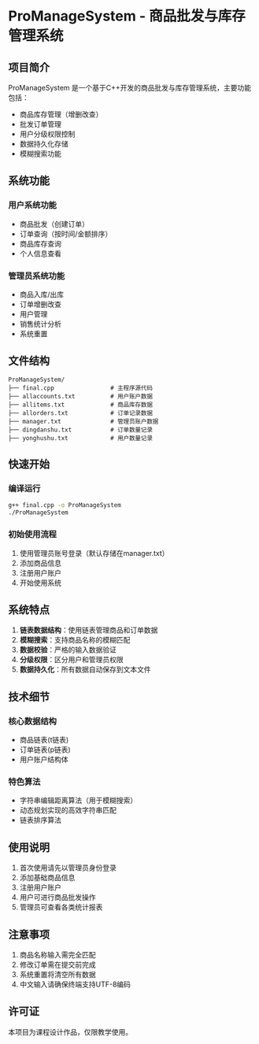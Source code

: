 # ProManageSystem - 商品批发与库存管理系统

## 项目简介
ProManageSystem 是一个基于C++开发的商品批发与库存管理系统，主要功能包括：
- 商品库存管理（增删改查）
- 批发订单管理
- 用户分级权限控制
- 数据持久化存储
- 模糊搜索功能

## 系统功能

### 用户系统功能
- 商品批发（创建订单）
- 订单查询（按时间/金额排序）
- 商品库存查询
- 个人信息查看

### 管理员系统功能
- 商品入库/出库
- 订单增删改查
- 用户管理
- 销售统计分析
- 系统重置

## 文件结构

```
ProManageSystem/
├── final.cpp                # 主程序源代码
├── allaccounts.txt          # 用户账户数据
├── allitems.txt             # 商品库存数据
├── allorders.txt            # 订单记录数据
├── manager.txt              # 管理员账户数据
├── dingdanshu.txt           # 订单数量记录
├── yonghushu.txt            # 用户数量记录
```

## 快速开始

### 编译运行
```bash
g++ final.cpp -o ProManageSystem
./ProManageSystem
```

### 初始使用流程
1. 使用管理员账号登录（默认存储在manager.txt）
2. 添加商品信息
3. 注册用户账户
4. 开始使用系统

## 系统特点

1. **链表数据结构**：使用链表管理商品和订单数据
2. **模糊搜索**：支持商品名称的模糊匹配
3. **数据校验**：严格的输入数据验证
4. **分级权限**：区分用户和管理员权限
5. **数据持久化**：所有数据自动保存到文本文件


## 技术细节

### 核心数据结构
- 商品链表(t链表)
- 订单链表(p链表)
- 用户账户结构体

### 特色算法
- 字符串编辑距离算法（用于模糊搜索）
- 动态规划实现的高效字符串匹配
- 链表排序算法

## 使用说明

1. 首次使用请先以管理员身份登录
2. 添加基础商品信息
3. 注册用户账户
4. 用户可进行商品批发操作
5. 管理员可查看各类统计报表

## 注意事项

1. 商品名称输入需完全匹配
2. 修改订单需在提交前完成
3. 系统重置将清空所有数据
4. 中文输入请确保终端支持UTF-8编码

## 许可证
本项目为课程设计作品，仅限教学使用。
